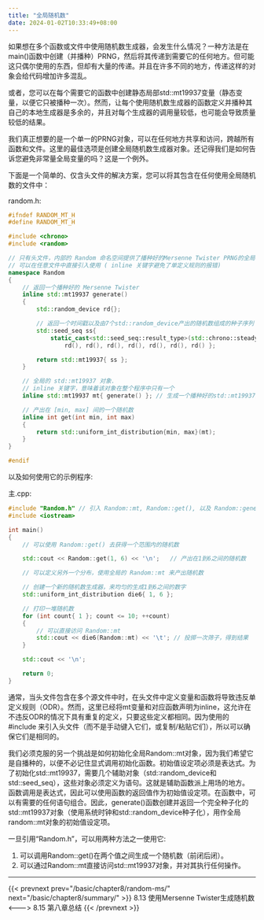 ```yaml
---
title: "全局随机数"
date: 2024-01-02T10:33:49+08:00
---
```


如果想在多个函数或文件中使用随机数生成器，会发生什么情况？一种方法是在main()函数中创建（并播种）PRNG，然后将其传递到需要它的任何地方。但可能这只偶尔使用的东西，但却有大量的传递。并且在许多不同的地方，传递这样的对象会给代码增加许多混乱。

或者，您可以在每个需要它的函数中创建静态局部std::mt19937变量（静态变量，以便它只被播种一次）。然而，让每个使用随机数生成器的函数定义并播种其自己的本地生成器是多余的，并且对每个生成器的调用量较低，也可能会导致质量较低的结果。

我们真正想要的是一个单一的PRNG对象，可以在任何地方共享和访问，跨越所有函数和文件。这里的最佳选项是创建全局随机数生成器对象。还记得我们是如何告诉您避免非常量全局变量的吗？这是一个例外。

下面是一个简单的、仅含头文件的解决方案，您可以将其包含在任何使用全局随机数的文件中：

random.h:

```C++
#ifndef RANDOM_MT_H
#define RANDOM_MT_H

#include <chrono>
#include <random>

// 只有头文件，内部的 Random 命名空间提供了播种好的Mersenne Twister PRNG的全局访问能力
// 可以在任意文件中直接引入使用 ( inline 关键字避免了单定义规则的报错)
namespace Random
{
	// 返回一个播种好的 Mersenne Twister
	inline std::mt19937 generate()
	{
		std::random_device rd{};

		// 返回一个时间戳以及由7个std::random_device产出的随机数组成的种子序列
		std::seed_seq ss{
			static_cast<std::seed_seq::result_type>(std::chrono::steady_clock::now().time_since_epoch().count()),
				rd(), rd(), rd(), rd(), rd(), rd(), rd() };

		return std::mt19937{ ss };
	}

	// 全局的 std::mt19937 对象.
	// inline 关键字，意味着该对象在整个程序中只有一个
	inline std::mt19937 mt{ generate() }; // 生成一个播种好的std::mt19937对象

	// 产出在 [min, max] 间的一个随机数
	inline int get(int min, int max)
	{
		return std::uniform_int_distribution{min, max}(mt);
	}
}

#endif
```

以及如何使用它的示例程序:

主.cpp:

```C++
#include "Random.h" // 引入 Random::mt, Random::get(), 以及 Random::generate()
#include <iostream>

int main()
{
	// 可以使用 Random::get() 去获得一个范围内的随机数

	std::cout << Random::get(1, 6) << '\n';   // 产出在1到6之间的随机数

	// 可以定义另外一个分布，使用全局的 Random::mt 来产出随机数

	// 创建一个新的随机数生成器，来均匀的生成1到6之间的数字
	std::uniform_int_distribution die6{ 1, 6 };

	// 打印一堆随机数
	for (int count{ 1 }; count <= 10; ++count)
	{
		// 可以直接访问 Random::mt
		std::cout << die6(Random::mt) << '\t'; // 投掷一次筛子，得到结果
	}

	std::cout << '\n';

	return 0;
}
```

通常，当头文件包含在多个源文件中时，在头文件中定义变量和函数将导致违反单定义规则（ODR）。然而，这里已经将mt变量和对应函数声明为inline，这允许在不违反ODR的情况下具有重复的定义，只要这些定义都相同。因为使用的#include 来引入头文件（而不是手动键入它们，或复制/粘贴它们），所以可以确保它们是相同的。

我们必须克服的另一个挑战是如何初始化全局Random::mt对象，因为我们希望它是自播种的，以便不必记住显式调用初始化函数。初始值设定项必须是表达式。为了初始化std::mt19937，需要几个辅助对象（std:∶random_device和std::seed_seq），这些对象必须定义为语句。这就是辅助函数派上用场的地方。函数调用是表达式，因此可以使用函数的返回值作为初始值设定项。在函数中，可以有需要的任何语句组合。因此，generate()函数创建并返回一个完全种子化的std::mt19937对象（使用系统时钟和std::random_device种子化），用作全局random::mt对象的初始值设定项。

一旦引用“Random.h”，可以用两种方法之一使用它:

1. 可以调用Random::get()在两个值之间生成一个随机数（前闭后闭）。
2. 可以通过Random::mt直接访问std::mt19937对象，并对其执行任何操作。

***

{{< prevnext prev="/basic/chapter8/random-ms/" next="/basic/chapter8/summary/" >}}
8.13 使用Mersenne Twister生成随机数
<--->
8.15 第八章总结
{{< /prevnext >}}
